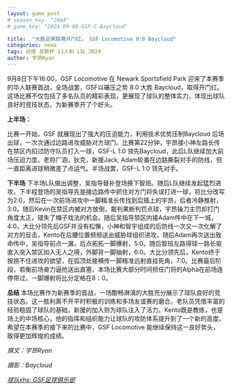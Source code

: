 ```yaml
---
layout: game_post
# season_key: "24q4"
# game_key: "2024-09-08-GSF-C-Baycloud"

title:  "大胜迎来联赛开门红， GSF Locomotive 8:0 Baycloud"
categories: news
tags: 战报 足联杯 11人制 L队 2024
author: 宇昂Ryan
---
```


9月8日下午16:00，GSF Locomotive 在 Newark Sportsfield Park 迎来了本赛季的华人联赛首战，全场战罢，GSF以碾压之势 8:0 大胜 Baycloud，取得开门红。这场比赛不仅包括了多名队员的精彩表现，更展现了球队的整体实力，体现出球队良好的竞技状态，为新赛季开了个好头。

**上半场：**

比赛一开始，GSF 就展现出了强大的压迫能力，利用技术优势压制Baycloud 后场出球，一次次通过边路进攻威胁对方球门。比赛第22分钟，宇昂接小神左路长传在禁区内扣过防守队员打入一球，GSF-L 1:0 领先Baycloud，此后L队继续加大前场压迫力度，老将广涵，狄克，新援Jack, Adam轮番在边路撕裂对手的防线，但一直距离进球稍微差了点运气。半场战罢，GSF-L 1:0 领先对手。

**下半场**
下半场L队做出调整，吴指导替补登场换下智班。随后L队继续发起猛烈进攻，下半程登场的吴指导先是接边路传中抓住对方门将失误打进一球，将比分改写为2:0，然后在一次前场进攻中一脚精准长传找到后插上的宇昂，后者冷静推射，3:0。随后Kevin在禁区内被对方放倒，裁判果断判罚点球，宇昂操刀主罚却打门角度太正，错失了帽子戏法的机会。随后吴指导禁区内接Adam传中在下一城，4:0。大比分领先后GSF并没有松懈，小神和智宇组成的后防线一次又一次化解了对方的反击，Kento在后腰位置频频送出威胁球组织进攻。随后Adam再次送出致命传中，吴指导前点一漏，后点拓拓一脚爆射，5:0。随后智班左路得球一路长驱直入突入禁区如入无人之境，外脚背一脚抽射，6:0。大比分领先后，Kento终于按捺不住进攻的欲望，在弧顶处接横传一脚精准远射直挂死角，7:0。比赛最后阶段，若衡前场奋力逼抢送出直塞，本场比赛大部分时间担任门将的Alpha在前场连停带过，一脚爆射将比分定格在8：0。

**总结**
本场比赛作为新赛季的首战，一场酣畅淋漓的大胜充分展示了球队良好的竞技状态。这一胜利离不开平时积极的训练和多场友谊赛的磨合。老队员凭借丰富的经验稳固了球队的基础，新援的加入则为球队注入了活力。Kento既是教练，也是场上的中场核心，他的指挥和组织能力让球队的攻防体系提升到了一个新的高度。希望在本赛季的接下来的比赛中，GSF Locomotive 能继续保持这一良好势头，取得更加辉煌的成绩。

*撰文：宇昂Ryan*

*摄影：Baycloud*

[*球队xhs: GSF足球俱乐部*](https://www.xiaohongshu.com/user/profile/61dfc801000000001000bfa6)
